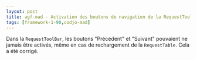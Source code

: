 ```yaml
---
layout: post
title: agf-mad - Activation des boutons de navigation de la RequestToolBar
tags: [framework-1-90,codjo-mad]
---
```

Dans la ```RequestToolBar```, les boutons "Précédent" et "Suivant" pouvaient ne jamais être activés, même en cas de rechargement de la ```RequestTable```.
Cela a été corrigé.
